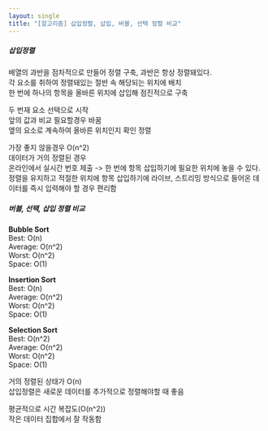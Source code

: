 ```yaml
---
layout: single
title: "[알고리즘] 삽입정렬, 삽입, 버블, 선택 정렬 비교"
---  
```

##### 삽입정렬
배열의 과반을 점차적으로 만들어 정렬 구축, 과반은 항상 정렬돼있다.   
각 요소를 취하여 정렬돼있는 절반 속 해당되는 위치에 배치   
한 번에 하나의 항목을 올바른 위치에 삽입해 점진적으로 구축   
   
두 번재 요소 선택으로 시작  
앞의 값과 비교 필요할경우 바꿈   
옆의 요소로 계속하여 올바른 위치인지 확인 정렬   
   
가장 좋지 않을경우 O(n^2)   
데이터가 거의 정렬된 경우    
온라인에서 실시간 번호 제출 -> 한 번에 항목 삽입하기에 필요한 위치에 놓을 수 있다.   
정렬을 유지하고 적절한 위치에 항목 삽입하기에 라이브, 스트리밍 방식으로 들어온 데이터를 즉시 입력해야 할 경우 편리함   


##### 버블, 선택, 삽입 정렬 비교   
**Bubble Sort**  
Best:    O(n)   
Average: O(n^2)   
Worst:   O(n^2)   
Space:   O(1)   
   
**Insertion Sort**    
Best:	 O(n)   
Average: O(n^2)   
Worst:	 O(n^2)   
Space:	 O(1)   
   
**Selection Sort**      
Best:	 O(n^2)   
Average: O(n^2)     
Worst:	 O(n^2)    
Space:	 O(1)   
    
거의 정렬된 상태가 O(n)   
삽입정렬은 새로운 데이터를 추가적으로 정렬해야할 때 좋음   
   
평균적으로 시간 복잡도(O(n^2))   
작은 데이터 집합에서 잘 작동함   